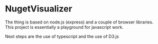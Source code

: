 # NugetVisualizer

The thing is based on node.js (express) and a couple of browser libraries. This project is essentially a playground
for javascript work.

Next steps are the use of typescript and the use of D3.js
